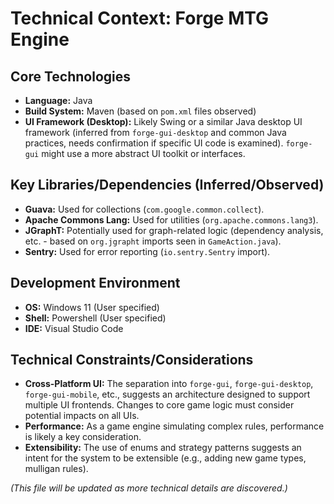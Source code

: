 # Technical Context: Forge MTG Engine

## Core Technologies

*   **Language:** Java
*   **Build System:** Maven (based on `pom.xml` files observed)
*   **UI Framework (Desktop):** Likely Swing or a similar Java desktop UI framework (inferred from `forge-gui-desktop` and common Java practices, needs confirmation if specific UI code is examined). `forge-gui` might use a more abstract UI toolkit or interfaces.

## Key Libraries/Dependencies (Inferred/Observed)

*   **Guava:** Used for collections (`com.google.common.collect`).
*   **Apache Commons Lang:** Used for utilities (`org.apache.commons.lang3`).
*   **JGraphT:** Potentially used for graph-related logic (dependency analysis, etc. - based on `org.jgrapht` imports seen in `GameAction.java`).
*   **Sentry:** Used for error reporting (`io.sentry.Sentry` import).

## Development Environment

*   **OS:** Windows 11 (User specified)
*   **Shell:** Powershell (User specified)
*   **IDE:** Visual Studio Code

## Technical Constraints/Considerations

*   **Cross-Platform UI:** The separation into `forge-gui`, `forge-gui-desktop`, `forge-gui-mobile`, etc., suggests an architecture designed to support multiple UI frontends. Changes to core game logic must consider potential impacts on all UIs.
*   **Performance:** As a game engine simulating complex rules, performance is likely a key consideration.
*   **Extensibility:** The use of enums and strategy patterns suggests an intent for the system to be extensible (e.g., adding new game types, mulligan rules).

*(This file will be updated as more technical details are discovered.)*
